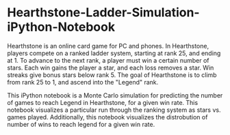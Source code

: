 # Hearthstone-Ladder-Simulation-iPython-Notebook

Hearthstone is an online card game for PC and phones. In Hearthstone, players compete on a ranked ladder system, 
starting at rank 25, and ending at 1. To advance to the next rank, a player must win a certain number of stars. 
Each win gains the player a star, and each loss removes a star. Win streaks give bonus stars below rank 5.
The goal of Hearthstone is to climb from rank 25 to 1, and ascend into the "Legend" rank.


This iPython notebook is a Monte Carlo simulation for predicting the number of games to reach Legend in Hearthstone, 
for a given win rate. This notebook visualizes a particular run through the ranking system as stars vs. games played. 
Additionally, this notebook visualizes the distrobution of number of wins to reach legend for a given win rate. 
